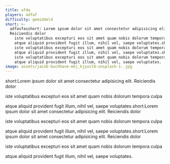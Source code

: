 ```yaml
---
title: afda
players: adfaf
difficulty: gemiddeld
short: >-
  adfasfasshort: Lorem ipsum dolor sit amet consectetur adipisicing elit.
  Reiciendis dolor
    iste voluptatibus excepturi eos sit amet quam nobis dolorum tempora culpa
    atque aliquid provident fugit illum, nihil vel, saepe voluptates.short: Lorem ipsum dolor sit amet consectetur adipisicing elit. Reiciendis dolor
    iste voluptatibus excepturi eos sit amet quam nobis dolorum tempora culpa
    atque aliquid provident fugit illum, nihil vel, saepe voluptates.short: Lorem ipsum dolor sit amet consectetur adipisicing elit. Reiciendis dolor
    iste voluptatibus excepturi eos sit amet quam nobis dolorum tempora culpa
    atque aliquid provident fugit illum, nihil vel, saepe voluptates.
image: assets/jacob-buchhave-mej_kjyusl8-unsplash-1-.jpg
---
```

short:Lorem ipsum dolor sit amet consectetur adipisicing elit. Reiciendis dolor

iste voluptatibus excepturi eos sit amet quam nobis dolorum tempora culpa

atque aliquid provident fugit illum, nihil vel, saepe voluptates.short:Lorem ipsum dolor sit amet consectetur adipisicing elit. Reiciendis dolor

iste voluptatibus excepturi eos sit amet quam nobis dolorum tempora culpa

atque aliquid provident fugit illum, nihil vel, saepe voluptates.short:Lorem ipsum dolor sit amet consectetur adipisicing elit. Reiciendis dolor

iste voluptatibus excepturi eos sit amet quam nobis dolorum tempora culpa

atque aliquid provident fugit illum, nihil vel, saepe voluptates.